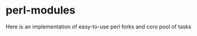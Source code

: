 perl-modules
============
Here is an implementation of easy-to-use perl forks and coro pool of tasks
